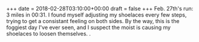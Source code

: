 +++
date = 2018-02-28T03:10:00+00:00
draft = false
+++
Feb. 27th's run: 3 miles in 00:31. I found myself adjusting my shoelaces every few steps, trying to get a consistant feeling on both sides. By the way, this is the foggiest day I've ever seen, and I suspect the moist is causing my shoelaces to loosen themselves. .